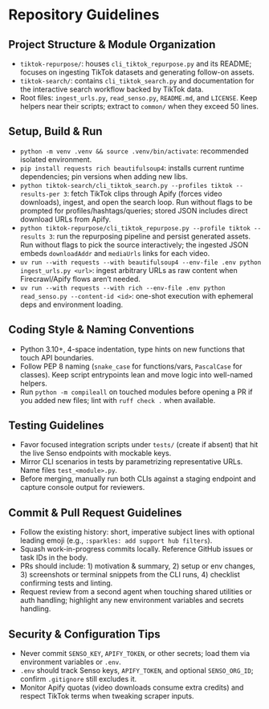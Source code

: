 # Repository Guidelines

## Project Structure & Module Organization
- `tiktok-repurpose/`: houses `cli_tiktok_repurpose.py` and its README; focuses on ingesting TikTok datasets and generating follow-on assets.
- `tiktok-search/`: contains `cli_tiktok_search.py` and documentation for the interactive search workflow backed by TikTok data.
- Root files: `ingest_urls.py`, `read_senso.py`, `README.md`, and `LICENSE`. Keep helpers near their scripts; extract to `common/` when they exceed 50 lines.

## Setup, Build & Run
- `python -m venv .venv && source .venv/bin/activate`: recommended isolated environment.
- `pip install requests rich beautifulsoup4`: installs current runtime dependencies; pin versions when adding new libs.
- `python tiktok-search/cli_tiktok_search.py --profiles tiktok --results-per 3`: fetch TikTok clips through Apify (forces video downloads), ingest, and open the search loop. Run without flags to be prompted for profiles/hashtags/queries; stored JSON includes direct download URLs from Apify.
- `python tiktok-repurpose/cli_tiktok_repurpose.py --profile tiktok --results 3`: run the repurposing pipeline and persist generated assets. Run without flags to pick the source interactively; the ingested JSON embeds `downloadAddr` and `mediaUrls` links for each video.
- `uv run --with requests --with beautifulsoup4 --env-file .env python ingest_urls.py <url>`: ingest arbitrary URLs as raw content when Firecrawl/Apify flows aren’t needed.
- `uv run --with requests --with rich --env-file .env python read_senso.py --content-id <id>`: one-shot execution with ephemeral deps and environment loading.

## Coding Style & Naming Conventions
- Python 3.10+, 4-space indentation, type hints on new functions that touch API boundaries.
- Follow PEP 8 naming (`snake_case` for functions/vars, `PascalCase` for classes). Keep script entrypoints lean and move logic into well-named helpers.
- Run `python -m compileall` on touched modules before opening a PR if you added new files; lint with `ruff check .` when available.

## Testing Guidelines
- Favor focused integration scripts under `tests/` (create if absent) that hit the live Senso endpoints with mockable keys.
- Mirror CLI scenarios in tests by parametrizing representative URLs. Name files `test_<module>.py`.
- Before merging, manually run both CLIs against a staging endpoint and capture console output for reviewers.

## Commit & Pull Request Guidelines
- Follow the existing history: short, imperative subject lines with optional leading emoji (e.g., `:sparkles: add support hub filters`).
- Squash work-in-progress commits locally. Reference GitHub issues or task IDs in the body.
- PRs should include: 1) motivation & summary, 2) setup or env changes, 3) screenshots or terminal snippets from the CLI runs, 4) checklist confirming tests and linting.
- Request review from a second agent when touching shared utilities or auth handling; highlight any new environment variables and secrets handling.

## Security & Configuration Tips
- Never commit `SENSO_KEY`, `APIFY_TOKEN`, or other secrets; load them via environment variables or `.env`.
- `.env` should track Senso keys, `APIFY_TOKEN`, and optional `SENSO_ORG_ID`; confirm `.gitignore` still excludes it.
- Monitor Apify quotas (video downloads consume extra credits) and respect TikTok terms when tweaking scraper inputs.
